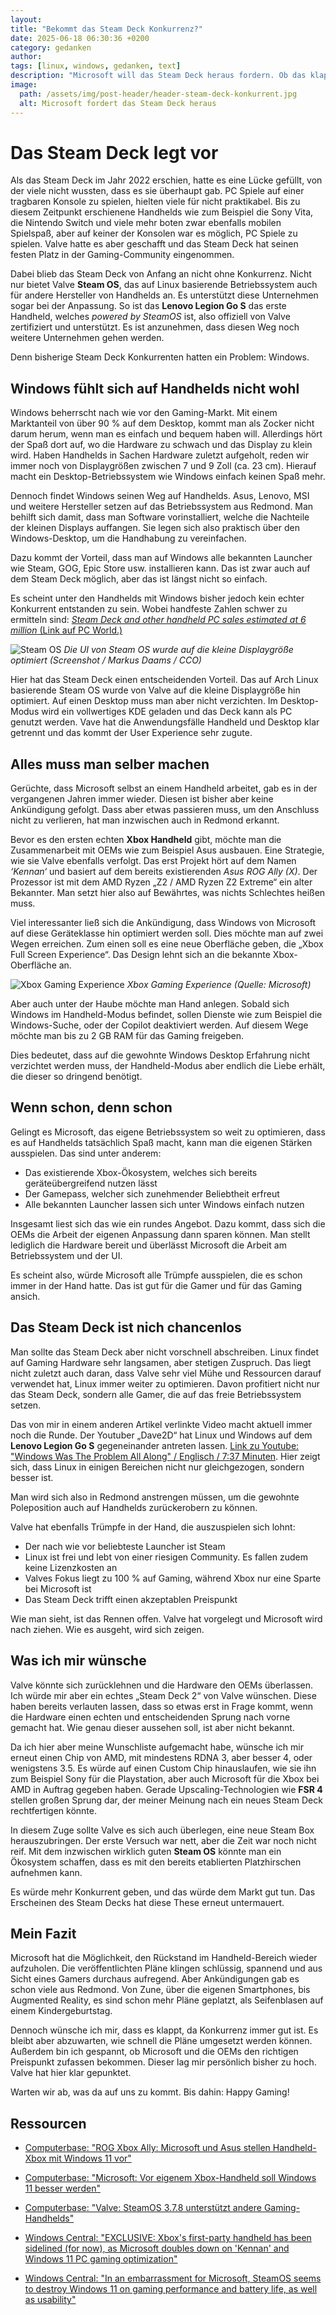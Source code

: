 ```yaml
---
layout: 
title: "Bekommt das Steam Deck Konkurrenz?"
date: 2025-06-18 06:30:36 +0200
category: gedanken
author: 
tags: [linux, windows, gedanken, text]
description: "Microsoft will das Steam Deck heraus fordern. Ob das klappen kann, beleuchtet dieser Artikel."
image:
  path: /assets/img/post-header/header-steam-deck-konkurrent.jpg
  alt: Microsoft fordert das Steam Deck heraus
---
```


# Das Steam Deck legt vor

Als das Steam Deck im Jahr 2022 erschien, hatte es eine Lücke gefüllt, von der viele nicht wussten, dass es sie überhaupt gab. PC Spiele auf einer tragbaren Konsole zu spielen, hielten viele für nicht praktikabel. Bis zu diesem Zeitpunkt erschienene Handhelds wie zum Beispiel die Sony Vita, die Nintendo Switch und viele mehr boten zwar ebenfalls mobilen Spielspaß, aber auf keiner der Konsolen war es möglich, PC Spiele zu spielen. Valve hatte es aber geschafft und das Steam Deck hat seinen festen Platz in der Gaming-Community eingenommen. 

Dabei blieb das Steam Deck von Anfang an nicht ohne Konkurrenz. Nicht nur bietet Valve **Steam OS**, das auf Linux basierende Betriebssystem auch für andere Hersteller von Handhelds an. Es unterstützt diese Unternehmen sogar bei der Anpassung. So ist das **Lenovo Legion Go S** das erste Handheld, welches *powered by SteamOS* ist, also offiziell von Valve zertifiziert und unterstützt. Es ist anzunehmen, dass diesen Weg noch weitere Unternehmen gehen werden. 

Denn bisherige Steam Deck Konkurrenten hatten ein Problem: Windows. 

## Windows fühlt sich auf Handhelds nicht wohl


Windows beherrscht nach wie vor den Gaming-Markt. Mit einem Marktanteil von über 90 % auf dem Desktop, kommt man als Zocker nicht darum herum, wenn man es einfach und bequem haben will. Allerdings hört der Spaß dort auf, wo die Hardware zu schwach und das Display zu klein wird. Haben Handhelds in Sachen Hardware zuletzt aufgeholt, reden wir immer noch von Displaygrößen zwischen 7 und 9 Zoll (ca. 23 cm). Hierauf macht ein Desktop-Betriebssystem wie Windows einfach keinen Spaß mehr. 

Dennoch findet Windows seinen Weg auf Handhelds. Asus, Lenovo, MSI und weitere Hersteller setzen auf das Betriebssystem aus Redmond. Man behilft sich damit, dass man Software vorinstalliert, welche die Nachteile der kleinen Displays auffangen. Sie legen sich also praktisch über den Windows-Desktop, um die Handhabung zu vereinfachen. 

Dazu kommt der Vorteil, dass man auf Windows alle bekannten Launcher wie Steam, GOG, Epic Store usw. installieren kann. Das ist zwar auch auf dem Steam Deck möglich, aber das ist längst nicht so einfach.

Es scheint unter den Handhelds mit Windows bisher jedoch kein echter Konkurrent entstanden zu sein. Wobei handfeste Zahlen schwer zu ermitteln sind: [*Steam Deck and other handheld PC sales estimated at 6 million* (Link auf PC World.)](https://www.pcworld.com/article/2619311/steam-deck-and-other-handheld-pc-sales-estimated-at-6-million.html)

![Steam OS](../assets/img/steamdeck-konkurrent/steam-os.jpg)
_Die UI von Steam OS wurde auf die kleine Displaygröße optimiert (Screenshot / Markus Daams / CCO)_

Hier hat das Steam Deck einen entscheidenden Vorteil. Das auf Arch Linux basierende Steam OS wurde von Valve auf die kleine Displaygröße hin optimiert. Auf einen Desktop muss man aber nicht verzichten. Im Desktop-Modus wird ein vollwertiges KDE geladen und das Deck kann als PC genutzt werden. Vave hat die Anwendungsfälle Handheld und Desktop klar getrennt und das kommt der User Experience sehr zugute.

## Alles muss man selber machen

Gerüchte, dass Microsoft selbst an einem Handheld arbeitet, gab es in der vergangenen Jahren immer wieder. Diesen ist bisher aber keine Ankündigung gefolgt. Dass aber etwas passieren muss, um den Anschluss nicht zu verlieren, hat man inzwischen auch in Redmond erkannt. 

Bevor es den ersten echten **Xbox Handheld** gibt, möchte man die Zusammenarbeit mit OEMs wie zum Beispiel Asus ausbauen. Eine Strategie, wie sie Valve ebenfalls verfolgt. Das erst Projekt hört auf dem Namen *‘Kennan‘* und basiert auf dem bereits existierenden *Asus ROG Ally (X)*. Der Prozessor ist mit dem AMD Ryzen „Z2 / AMD Ryzen Z2 Extreme“ ein alter Bekannter. Man setzt hier also auf Bewährtes, was nichts Schlechtes heißen muss.

Viel interessanter ließ sich die Ankündigung, dass Windows von Microsoft auf diese Geräteklasse hin optimiert werden soll. Dies möchte man auf zwei Wegen erreichen. Zum einen soll es eine neue Oberfläche geben, die „Xbox Full Screen Experience“. Das Design lehnt sich an die bekannte Xbox-Oberfläche an. 

![Xbox Gaming Experience](../assets/img/steamdeck-konkurrent/xbox-fullscreen-experience.jpg)
_Xbox Gaming Experience (Quelle: Microsoft)_

Aber auch unter der Haube möchte man Hand anlegen. Sobald sich Windows im Handheld-Modus befindet, sollen Dienste wie zum Beispiel die Windows-Suche, oder der Copilot deaktiviert werden. Auf diesem Wege möchte man bis zu 2 GB RAM für das Gaming freigeben. 

Dies bedeutet, dass auf die gewohnte Windows Desktop Erfahrung nicht verzichtet werden muss, der Handheld-Modus aber endlich die Liebe erhält, die dieser so dringend benötigt. 

## Wenn schon, denn schon

Gelingt es Microsoft, das eigene Betriebssystem so weit zu optimieren, dass es auf Handhelds tatsächlich Spaß macht, kann man die eigenen Stärken ausspielen. Das sind unter anderem:

* Das existierende Xbox-Ökosystem, welches sich bereits geräteübergreifend nutzen lässt
* Der Gamepass, welcher sich zunehmender Beliebtheit erfreut
* Alle bekannten Launcher lassen sich unter Windows einfach nutzen

Insgesamt liest sich das wie ein rundes Angebot. Dazu kommt, dass sich die OEMs die Arbeit der eigenen Anpassung dann sparen können. Man stellt lediglich die Hardware bereit und überlässt Microsoft die Arbeit am Betriebssystem und der UI.

Es scheint also, würde Microsoft alle Trümpfe ausspielen, die es schon immer in der Hand hatte. Das ist gut für die Gamer und für das Gaming ansich.

## Das Steam Deck ist nich chancenlos

Man sollte das Steam Deck aber nicht vorschnell abschreiben. Linux findet auf Gaming Hardware sehr langsamen, aber stetigen Zuspruch. Das liegt nicht zuletzt auch daran, dass Valve sehr viel Mühe und Ressourcen darauf verwendet hat, Linux immer weiter zu optimieren. Davon profitiert nicht nur das Steam Deck, sondern alle Gamer, die auf das freie Betriebssystem setzen. 

Das von mir in einem anderen Artikel verlinkte Video macht aktuell immer noch die Runde. Der Youtuber „Dave2D“ hat Linux und Windows auf dem **Lenovo Legion Go S** gegeneinander antreten lassen. [Link zu Youtube: "Windows Was The Problem All Along" / Englisch / 7:37 Minuten](https://www.youtube.com/watch?v=CJXp3UYj50Q). Hier zeigt sich, dass Linux in einigen Bereichen nicht nur gleichgezogen, sondern besser ist. 

Man wird sich also in Redmond anstrengen müssen, um die gewohnte Poleposition auch auf Handhelds zurückerobern zu können.

Valve hat ebenfalls Trümpfe in der Hand, die auszuspielen sich lohnt:

* Der nach wie vor beliebteste Launcher ist Steam
* Linux ist frei und lebt von einer riesigen Community. Es fallen zudem keine Lizenzkosten an
* Valves Fokus liegt zu 100 % auf Gaming, während Xbox nur eine Sparte bei Microsoft ist
* Das Steam Deck trifft einen akzeptablen Preispunkt

Wie man sieht, ist das Rennen offen. Valve hat vorgelegt und Microsoft wird nach ziehen. Wie es ausgeht, wird sich zeigen.

## Was ich mir wünsche

Valve könnte sich zurücklehnen und die Hardware den OEMs überlassen. Ich würde mir aber ein echtes „Steam Deck 2“ von Valve wünschen. Diese haben bereits verlauten lassen, dass so etwas erst in Frage kommt, wenn die Hardware einen echten und entscheidenden Sprung nach vorne gemacht hat. Wie genau dieser aussehen soll, ist aber nicht bekannt. 

Da ich hier aber meine Wunschliste aufgemacht habe, wünsche ich mir erneut einen Chip von AMD, mit mindestens RDNA 3, aber besser 4, oder wenigstens 3.5. Es würde auf einen Custom Chip hinauslaufen, wie sie ihn zum Beispiel Sony für die Playstation, aber auch Microsoft für die Xbox bei AMD in Auftrag gegeben haben. Gerade Upscaling-Technologien wie **FSR 4** stellen großen Sprung dar, der meiner Meinung nach ein neues Steam Deck rechtfertigen könnte. 

In diesem Zuge sollte Valve es sich auch überlegen, eine neue Steam Box herauszubringen. Der erste Versuch war nett, aber die Zeit war noch nicht reif. Mit dem inzwischen wirklich guten **Steam OS** könnte man ein Ökosystem schaffen, dass es mit den bereits etablierten Platzhirschen aufnehmen kann.
 
Es würde mehr Konkurrent geben, und das würde dem Markt gut tun. Das Erscheinen des Steam Decks hat diese These erneut untermauert.

## Mein Fazit

Microsoft hat die Möglichkeit, den Rückstand im Handheld-Bereich wieder aufzuholen. Die veröffentlichten Pläne klingen schlüssig, spannend und aus Sicht eines Gamers durchaus aufregend.
Aber Ankündigungen gab es schon viele aus Redmond. Von Zune, über die eigenen Smartphones, bis Augmented Reality, es sind schon mehr Pläne geplatzt, als Seifenblasen auf einem Kindergeburtstag.

Dennoch wünsche ich mir, dass es klappt, da Konkurrenz immer gut ist. Es bleibt aber abzuwarten, wie schnell die Pläne umgesetzt werden können. Außerdem bin ich gespannt, ob Microsoft und die OEMs den richtigen Preispunkt zufassen bekommen. Dieser lag mir persönlich bisher zu hoch. Valve hat hier klar gepunktet.

Warten wir ab, was da auf uns zu kommt. Bis dahin: Happy Gaming!

## Ressourcen

* [Computerbase: "ROG Xbox Ally: Microsoft und Asus stellen Handheld-Xbox mit Windows 11 vor"](https://www.computerbase.de/news/gaming/xbox-ally-microsoft-und-asus-stellen-handheld-xbox-mit-windows-11-vor.93038/)

* [Computerbase: "Microsoft: Vor eigenem Xbox-Handheld soll Windows 11 besser werden"](https://www.computerbase.de/news/gaming/microsoft-vor-eigenem-xbox-handheld-soll-windows-11-besser-werden.92910/)

* [Computerbase: "Valve: SteamOS 3.7.8 unterstützt andere Gaming-Handhelds"](https://www.computerbase.de/news/gaming/valve-steamos-3-7-8-unterstuetzt-andere-gaming-handhelds.92834/)

* [Windows Central: "EXCLUSIVE: Xbox's first-party handheld has been sidelined (for now), as Microsoft doubles down on 'Kennan' and Windows 11 PC gaming optimization"](https://www.windowscentral.com/gaming/xbox/exclusive-xboxs-handheld-pembrooke-has-been-sidelined-for-now-as-microsoft-doubles-down-on-windows-11-pc-gaming-handheld-optimization)

* [Windows Central: "In an embarrassment for Microsoft, SteamOS seems to destroy Windows 11 on gaming performance and battery life, as well as usability"](https://www.windowscentral.com/gaming/pc-gaming/in-an-embarrassment-for-microsoft-steamos-seems-to-destroy-windows-11-on-gaming-performance-and-battery-life-as-well-as-usability)
